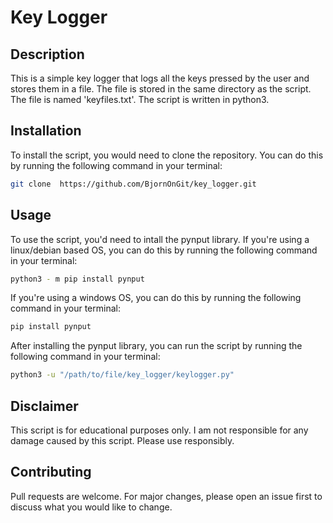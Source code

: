 # Key Logger

## Description

This is a simple key logger that logs all the keys pressed by the user and stores them in a file. The file is stored in the same directory as the script. The file is named 'keyfiles.txt'. The script is written in python3.

## Installation

To install the script, you would need to clone the repository. You can do this by running the following command in your terminal:

``` bash
git clone  https://github.com/BjornOnGit/key_logger.git
```

## Usage

To use the script, you'd need to intall the pynput library. If you're using a linux/debian based OS, you can do this by running the following command in your terminal:

``` bash
python3 - m pip install pynput
```

If you're using a windows OS, you can do this by running the following command in your terminal:

``` bash
pip install pynput
```

After installing the pynput library, you can run the script by running the following command in your terminal:

``` bash
python3 -u "/path/to/file/key_logger/keylogger.py"
```

## Disclaimer

This script is for educational purposes only. I am not responsible for any damage caused by this script. Please use responsibly.

## Contributing

Pull requests are welcome. For major changes, please open an issue first to discuss what you would like to change.
